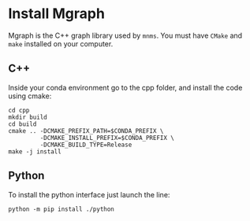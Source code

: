 # Install Mgraph

Mgraph is the C++ graph library used by `mnms`. You must have `CMake` and `make` installed on your computer.

## C++

Inside your conda environment go to the cpp folder, and install the code using cmake:

```shell
cd cpp
mkdir build
cd build
cmake .. -DCMAKE_PREFIX_PATH=$CONDA_PREFIX \
         -DCMAKE_INSTALL_PREFIX=$CONDA_PREFIX \
         -DCMAKE_BUILD_TYPE=Release
make -j install
```

## Python

To install the python interface just launch the line:
```shell
python -m pip install ./python
```